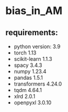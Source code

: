 # bias_in_AM

## requirements:
* python version: 3.9
* torch 1.13
* scikit-learn 1.1.3
* spacy 3.4.3
* numpy 1.23.4
* pandas 1.5.1
* transformers 4.24.0
* tqdm 4.64.1
* xlrd 2.0.1
* openpyxl 3.0.10
